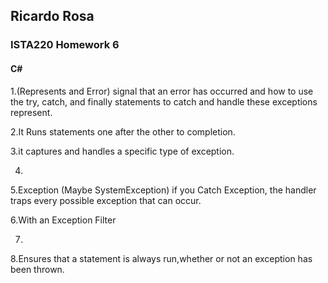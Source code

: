 ## Ricardo Rosa 

### ISTA220 Homework 6

#### C# 

1.(Represents and Error) signal that an error has occurred and how to use the try, catch, and finally statements to catch and handle these exceptions represent.

2.It Runs statements one after the other to completion.

3.it captures and handles a specific type of exception.

4.

5.Exception (Maybe SystemException) if you Catch Exception, the handler traps every possible exception that can occur.

6.With an Exception Filter

7.

8.Ensures that a statement is always run,whether or not an exception has been thrown.